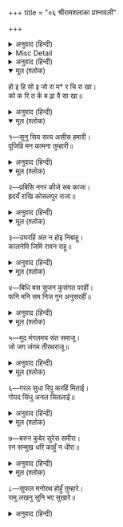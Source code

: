 +++
title = "०६ श्रीरामशलाका प्रश्नावली"

+++


<details><summary>अनुवाद (हिन्दी)</summary>

मानसच्या भक्तांना श्रीरामशलाका-प्रश्नावलीचा अधिक परिचय करून देण्याची गरज वाटत नाही. तिची महत्ता व उपयोगिता बहुतेक सर्व मानस-भक्तांना परिचित आहेच. म्हणून येथे खाली त्याचे फक्त स्वरूप देऊन त्यापासून प्रश्नोत्तर काढायची पद्धत आणि त्याचे उत्तर-फल यांचा उल्लेख केलेला आहे. श्रीरामशलाका-प्रश्नावलीचे स्वरूप असे आहे—
</details>

<details><summary>Misc Detail</summary>


</details>

<details><summary>अनुवाद (हिन्दी)</summary>

या श्रीरामशलाका-प्रश्नावलीद्वारे कुणाला कधी आपल्या अभीष्ट प्रश्नाचे उत्तर मिळवायची इच्छा असेल, तर प्रथमतः त्या व्यक्तीने भगवान श्रीरामचंद्रांचे ध्यान करावे. त्यानंतर श्रद्धा-विश्वासपूर्वक मनाने अभीष्ट प्रश्नाचे चिंतन करीत प्रश्नावलीतील मनात येईल, त्या चौकोनावर बोट ठेवावे आणि त्या चौकोनात जे अक्षर असेल, ते वेगळ्या कोऱ्या कागदावर लिहून घ्यावे. आता ज्या चौकोनातील अक्षर लिहून ठेवले असेल, त्याच्यापुढे जावे आणि तेथून नवव्या चौकोनात जे अक्षर येईल तेही लिहून घ्यावे. अशा प्रकारे प्रत्येक नवव्या चौकोनात जे अक्षर येईल तेही क्रमाने लिहीत जावे आणि अशा प्रकारे प्रथम घेतलेल्या अक्षरापर्यंत यावे. तेथे पोहोचल्यावर एक चौपाई पूर्ण होईल. तिच्यामध्ये प्रश्नकर्त्याच्या अभीष्ट प्रश्नाचे उत्तर असेल.  
येथे एवढे लक्षात ठेवावे की काही कोष्टकात ‘आ’ ची मात्रा (ा) आणि काही कोष्टकात दोन दोन अक्षरे आहेत. म्हणून गणना करताना मात्रा असलेले कोष्टक सोडून देऊ नये आणि दोन अक्षरांचे कोष्टक दोनदा धरू नये. जेथे मात्रा येईल, तेथे तिच्या पूर्वीच्या अक्षरापुढे ती मात्रा लिहून घ्यावी आणि दोन अक्षरांचे कोष्टक आले, तर तेथे दोन्ही अक्षरे एकदम लिहून घ्यावीत.  
आता उदाहरणासाठी या रामशलाका-प्रश्नावलीपासून एखाद्या प्रश्नाचे उत्तर देणारी एक चौपाई घेऊया. वाचकांनी लक्षपूर्वक पहावे. कुणी भगवान श्रीरामांचे ध्यान करून आपल्या प्रश्नाचे चिंतन करीत जर प्रश्नावलीतील हे चिन्ह असलेल्या ‘म’ च्या चौकोनावर बोट ठेवले आणि वर सांगितलेल्या क्रमाने अक्षरे मोजत व लिहीत गेले, तर उत्तर म्हणून ही चौपाई तयार होईल.
</details>

<details open><summary>मूल (श्लोक)</summary>

हो इ हि सो इ जो रा म* र चि रा खा।  
को क रि त र्क ब ढ़ा वै सा खा॥
</details>

<details><summary>अनुवाद (हिन्दी)</summary>

ही चौपाई बालकांडमध्ये शिव व पार्वती यांच्या संवादात आहे. प्रश्नकर्त्याला उत्तर म्हणून या चौपाईतील आशय शोधला पाहिजे की, कार्य होण्याची शंका आहे, तेव्हा ते भगवंतावर सोपविणे श्रेयस्कर होईल.  
श्रीरामशलाका-प्रश्नावलीतून या चौपाई शिवाय आणखी आठ चौपाया तयार होतात. त्या सर्वांचे स्थान व फल यांचा उल्लेख खाली दिला जात आहे. एकूण नऊ चौपाया आहेत-
</details>

<details open><summary>मूल (श्लोक)</summary>

१—सुनु सिय सत्य असीस हमारी।  
पूजिहि मन कामना तुम्हारी॥
</details>

<details><summary>अनुवाद (हिन्दी)</summary>

स्थान—ही चौपाई बालकांड मध्ये श्रीसीतेच्या गौरी-पूजनाच्या प्रसंगी आली आहे. गौरीने सीतेलाआशीर्वाद दिला आहे.  
फल—प्रश्नकर्त्याचा प्रश्न उत्तम आहे. कार्य यशस्वी होईल.
</details>

<details open><summary>मूल (श्लोक)</summary>

२—प्रबिसि नगर कीजे सब काजा।  
हृदयँ राखि कोसलपुर राजा॥
</details>

<details><summary>अनुवाद (हिन्दी)</summary>

स्थान—ही चौपाई सुंदरकांडामध्ये हनुमानाने लंकेत प्रवेश करण्याच्या वेळेची आहे.  
फल—भगवंतांचे स्मरण करून कार्याचा आरंभ करा. यश मिळेल.
</details>

<details open><summary>मूल (श्लोक)</summary>

३—उघरहिं अंत न होइ निबाहू।  
कालनेमि जिमि रावन राहू॥
</details>

<details><summary>अनुवाद (हिन्दी)</summary>

स्थान—ही चौपाई बालकांडाच्या प्रारंभीच्या सत्संगाच्या वर्णनाच्या प्रसंगातील आहे.  
फल—या कार्यात चांगुलपणा नाही. कार्यात यश मिळण्याविषयी शंका आहे.
</details>

<details open><summary>मूल (श्लोक)</summary>

४—बिधि बस सुजन कुसंगत परहीं।  
फनि मनि सम निज गुन अनुसरहीं॥
</details>

<details><summary>अनुवाद (हिन्दी)</summary>

स्थान—ही चौपाईसुद्धा बालकांडाच्या प्रारंभीच्या सत्संगाच्या वर्णनाच्या प्रसंगीची आहे.  
फल—खोटारडॺा माणसांची संगत सोडा. कार्य पूर्ण होण्याविषयी शंका आहे.
</details>

<details open><summary>मूल (श्लोक)</summary>

५—मुद मंगलमय संत समाजू।  
जो जग जंगम तीरथराजू॥
</details>

<details><summary>अनुवाद (हिन्दी)</summary>

स्थान—ही चौपाई बालकांडातील संत-समाजरूपी तीर्थाच्या वर्णनातील आहे.  
फल—प्रश्न उत्तम आहे. कार्य यशस्वी होईल.
</details>

<details open><summary>मूल (श्लोक)</summary>

६—गरल सुधा रिपु करहिं मिताई।  
गोपद सिंधु अनल सितलाई॥
</details>

<details><summary>अनुवाद (हिन्दी)</summary>

स्थान—ही चौपाई हनुमानाच्या लंकेत प्रवेश करण्याच्या वेळेची आहे.  
फल—प्रश्न फार श्रेष्ठ आहे. कार्य यशस्वी होईल.
</details>

<details open><summary>मूल (श्लोक)</summary>

७—बरुन कुबेर सुरेस समीरा।  
रन सन्मुख धरि काहुँ न धीरा॥
</details>

<details><summary>अनुवाद (हिन्दी)</summary>

स्थान—ही चौपाई लंकाकांडामध्ये रावणाच्या मृत्यूनंतर मंदोदरीच्या विलापाच्या प्रसंगात आहे.  
फल—कार्य पूर्ण होण्यामध्ये शंका आहे.
</details>

<details open><summary>मूल (श्लोक)</summary>

८—सुफल मनोरथ होहुँ तुम्हारे।  
रामु लखनु सुनि भए सुखारे॥
</details>

<details><summary>अनुवाद (हिन्दी)</summary>

स्थान—ही चौपाई बालकांडातील पुष्पवाटिकेतून फुले आणल्यावर विश्वामित्रांचा आशीर्वाद आहे.  
फल—प्रश्न फार चांगला आहे. कार्य यशस्वी होईल.  
अशा प्रकारे रामशलाका प्रश्नावलीतून एकूण नऊ चौपाया तयार होतात. त्यांमध्ये सर्व प्रकारच्या प्रश्नांच्या उत्तरांचा आशय आलेला आहे.
</details>
